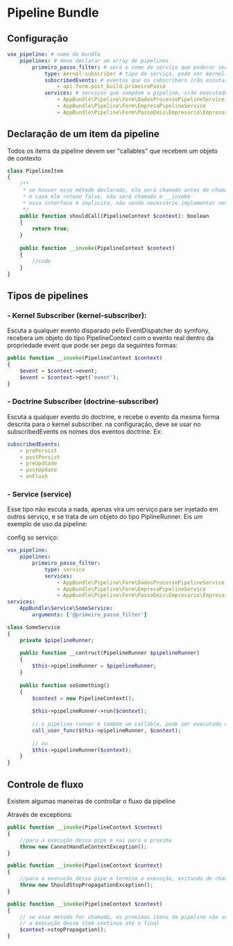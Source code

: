# Pipeline Bundle

## Configuração

```yaml
vox_pipeline: # nome do bundle
    pipelines: # deve declarar um array de pipelines
        primeiro_passo_filter: # será o nome do serviço que poderar ser referenciado na injeção de dependencia
            type: kernel-subscriber # tipo de serviço, pode ser kernel-subscriber, doctrine-subscriber e service
            subscribedEvents: # eventos que os subscribers irão escutar
                - api.form.post_build.primeiroPasso
            services: # serviços que compõem a pipeline, srão executados na ordem de declaração
                - AppBundle\Pipeline\Form\DadosProcessoPipelineService
                - AppBundle\Pipeline\Form\EmpresaPipelineService
                - AppBundle\Pipeline\Form\PassoDois\Empresario\EmpresarioPipelineService
```

## Declaração de um item da pipeline

Todos os items da pipeline devem ser "callables" que recebem um objeto de contexto

```php
class PipelineItem
{
	/**
     * se houver esse método declarado, ele será chamado antes de chamar o __invoke 
     * e caso ele retone false, não será chamado o __invoke
     * essa interface é implicita, não sendo necessário implementar nenhuma interface
     */
	public function shouldCall(PipelineContext $context): boolean
    {
    	return true;
    }
    
	public function __invoke(PipelineContext $context)
    {
    	//code
    }
}
```

## Tipos de pipelines

### - Kernel Subscriber (kernel-subscriber):

Escuta a qualquer evento disparado pelo EventDispatcher do symfony, recebera um objeto do tipo PipelineContext com o evento real dentro da propriedade event que pode ser pego da seguintes formas:

```php
public function __invoke(PipelineContext $context)
{
	$event = $context->event;
	$event = $context->get('event');
}
```

### - Doctrine Subscriber (doctrine-subscriber)
Escuta a qualquer evento do doctrine, e recebe o evento da mesma forma descrita para o kernel subscriber.
na configuração, deve se usar no subscribedEvents os nomes dos eventos doctrine. Ex:

```yml
subscribedEvents:
	- prePersist
	- postPersist
	- preUpdtade
	- postUpdate
	- onFlush
```

### - Service (service)
Esse tipo não escuta a nada, apenas vira um serviço para ser injetado em outros serviço, e se trata de um objeto do tipo PiplineRunner. Eis um exemplo de uso da pipeline:

config so serviço:
```yml
vox_pipeline:
    pipelines:
        primeiro_passo_filter:
            type: service
            services:
                - AppBundle\Pipeline\Form\DadosProcessoPipelineService
                - AppBundle\Pipeline\Form\EmpresaPipelineService
                - AppBundle\Pipeline\Form\PassoDois\Empresario\EmpresarioPipelineService
services:
	AppBundle\Service\SomeService:
    	arguments: ['@primeiro_passo_filter']
```

```php
class SomeService
{
	private $pipelineRunner;
    
    public function __contruct(PipelineRunner $pipelineRunner)
    {
    	$this->pipelineRunner = $pipelineRunner;
    }
    
    public function soSomething()
    {
    	$context = new PipelineContext();
        
        $this->pipelineRunner->run($context);
        
        // o pipeline runner é também um callable, pode ser executado como uma função
        call_user_func($this->pipelineRunner, $context);
        
        // ou
        $this->pipelineRunner($context);
    }
}
```

## Controle de fluxo

Existem algumas maneiras de controllar o fluxo da pipeline

Através de exceptions:
```php
public function __invoke(PipelineContext $context)
{
	//para a execução dessa pipe e vai para a proxima
	throw new CannotHandleContextException();
}
```

```php
public function __invoke(PipelineContext $context)
{
	//para a execução dessa pipe e termina a execução, evitando de chamar que chame as proximas
	throw new ShouldStopPropagationException();
}
```

```php
public function __invoke(PipelineContext $context)
{
	// se esse metodo for chamado, os proximos itens da pipeline não serão mais chamados
    // a execução desse item continua até o final
	$context->stopPropagation();
}
```